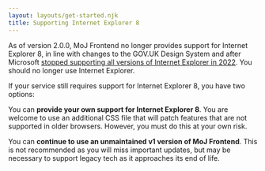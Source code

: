 ```yaml
---
layout: layouts/get-started.njk
title: Supporting Internet Explorer 8
---
```


As of version 2.0.0, MoJ Frontend no longer provides support for Internet Explorer 8, in line with changes to the GOV.UK Design System and after Microsoft [stopped supporting all versions of Internet Explorer in 2022](https://support.microsoft.com/en-us/windows/internet-explorer-help-23360e49-9cd3-4dda-ba52-705336cc0de2). You should no longer use Internet Explorer.

If your service still requires support for Internet Explorer 8, you have two options:

You can **provide your own support for Internet Explorer 8**. You are welcome to use an additional CSS file that will patch features that are not supported in older browsers. However, you must do this at your own risk.

You can **continue to use an unmaintained v1 version of MoJ Frontend**. This is not recommended as you will miss important updates, but may be necessary to support legacy tech as it approaches its end of life.
